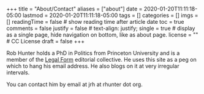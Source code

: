 +++
title = "About/Contact"
aliases = ["about"]
date = 2020-01-20T11:11:18-05:00
lastmod = 2020-01-20T11:11:18-05:00
tags = []
categories = []
imgs = []
readingTime = false  # show reading time after article date
toc = true
comments = false
justify = false  # text-align: justify;
single = true  # display as a single page, hide navigation on bottom, like as about page.
license = ""  # CC License
draft = false
+++

Rob Hunter holds a PhD in Politics from Princeton University and is a member of the [Legal Form](https://legalform.blog) editorial collective. He uses this site as a peg on which to hang his email address. He also blogs on it at very irregular intervals.

You can contact him by email at jrh at rhunter dot org.
